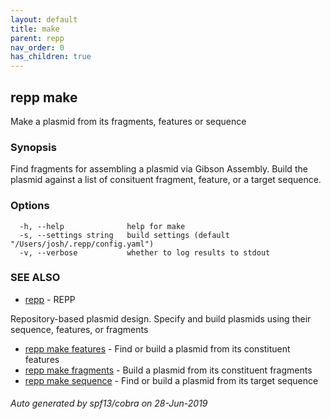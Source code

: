 ```yaml
---
layout: default
title: make
parent: repp
nav_order: 0
has_children: true
---
```

## repp make

Make a plasmid from its fragments, features or sequence

### Synopsis

Find fragments for assembling a plasmid via Gibson Assembly. Build the plasmid
against a list of consituent fragment, feature, or a target sequence.

### Options

```
  -h, --help              help for make
  -s, --settings string   build settings (default "/Users/josh/.repp/config.yaml")
  -v, --verbose           whether to log results to stdout
```

### SEE ALSO

* [repp](repp)	 - REPP
	
Repository-based plasmid design. Specify and build plasmids using
their sequence, features, or fragments
* [repp make features](repp_make_features)	 - Find or build a plasmid from its constituent features
* [repp make fragments](repp_make_fragments)	 - Build a plasmid from its constituent fragments
* [repp make sequence](repp_make_sequence)	 - Find or build a plasmid from its target sequence

###### Auto generated by spf13/cobra on 28-Jun-2019
